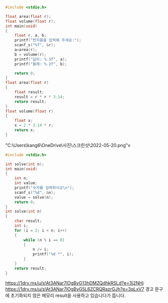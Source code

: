 ```c
#include <stdio.h>

float area(float r);
float volume(float r);
int main(void)
{
	float r, a, b;
	printf("반지름을 입력해 주세요:");
	scanf_s("%f", &r);
	a=area(r);
	b = volume(r);
	printf("넚이: %.3f", a);
	printf("둘레: %.2f", b);

	return 0;
}
float area(float r)
{
	float result;
	result = r * r * 3.14;
	return result;
}
float volume(float r)
{
	float x;
	x = 2 * 3.14 * r;
	return x;
}
```
"C:\Users\kang6\OneDrive\사진\스크린샷\2022-05-20.png"v
```c
#include <stdio.h>

int solve(int n);
int main(void)
{
	int n;
	int value;
	printf("숫자를 입력하시오\n");
	scanf_s("%d", &n);
	value = solve(n);
	return 0;
}
int solve(int n)
{
	char result;
	int i;
	for (i = 2; i < n; i++)
	{
		while (n % i == 0)
		{
			n /= i;
			printf("%d *", i);
		}
	}
	return result;
}
```
https://1drv.ms/u/s!At3ANar7lOgBvG13hDMZQdhkRSLd?e=3j2NHj
https://1drv.ms/u/s!At3ANar7lOgBvG5L6ZCRQRazrGJh?e=3qLxV7
경고 문구에 초기화되지 않은 메모리 result을 사용하고 있습니다가 뜹니다.
